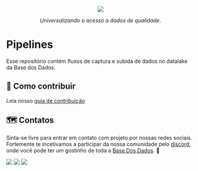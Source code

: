 <p align="center">
    <a href="https://basedosdados.org">
        <img src="https://basedosdados.org/favicon.ico">
    </a>
</p>

<p align="center">
    <em>Universalizando o acesso a dados de qualidade.</em>
</p>

# Pipelines

Esse repositório contém fluxos de captura e subida de dados no datalake da Base dos Dados.

## 👥 Como contribuir

Leia nosso [guia de contribuição](./CONTRIBUTING.md)

## 🗺️ Contatos

Sinta-se livre para entrar em contato com projeto por nossas redes sociais.
<br />
Fortemente te incetivamos a participar da nossa comunidade pelo [discord][discord-invite], onde você pode ter um gostinho de toda a [Base Dos Dados][bd]. 🫶

[![][img-discord]][discord-invite]
[![][img-x]][x]
[![][img-youtube]][youtube]

<!-- Referencias -->

[img-discord]: https://img.shields.io/badge/Discord-Comunidade-blue?style=for-the-badge&logo=Discord
[img-x]: https://img.shields.io/badge/Fique%20por%20dentro-blue?style=for-the-badge&logo=x
[img-youtube]: https://img.shields.io/badge/Youtube-Assista-red?style=for-the-badge&logo=youtube

[discord-invite]: https://discord.com/invite/huKWpsVYx4
[x]: https://twitter.com/basedosdados
[youtube]: https://www.youtube.com/c/BasedosDados
[bd]: https://basedosdados.org
